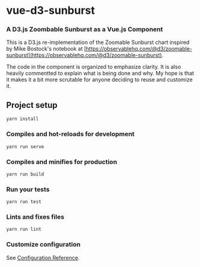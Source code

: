 # vue-d3-sunburst

### A D3.js Zoombable Sunburst as a Vue.js Component

This is a D3.js re-implementation of the Zoomable Sunburst chart inspired by Mike Bostock's notebook at [https://observablehq.com/@d3/zoomable-sunburst](https://observablehq.com/@d3/zoomable-sunburst).

The code in the component is organized to emphasize clarity. It is also heavily commentted to explain what is being done and why. My hope is that it makes it a bit more scrutable for anyone deciding to reuse and customize it.

## Project setup
```
yarn install
```

### Compiles and hot-reloads for development
```
yarn run serve
```

### Compiles and minifies for production
```
yarn run build
```

### Run your tests
```
yarn run test
```

### Lints and fixes files
```
yarn run lint
```

### Customize configuration
See [Configuration Reference](https://cli.vuejs.org/config/).
